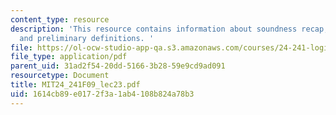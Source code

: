 ```yaml
---
content_type: resource
description: 'This resource contains information about soundness recap, completeness
  and preliminary definitions. '
file: https://ol-ocw-studio-app-qa.s3.amazonaws.com/courses/24-241-logic-i-fall-2009/1614cb89e0172f3a1ab4108b824a78b3_MIT24_241F09_lec23.pdf
file_type: application/pdf
parent_uid: 31ad2f54-20dd-5166-3b28-59e9cd9ad091
resourcetype: Document
title: MIT24_241F09_lec23.pdf
uid: 1614cb89-e017-2f3a-1ab4-108b824a78b3
---
```

